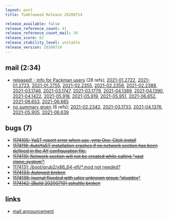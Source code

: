 ```yaml
---
layout: post
title: Tumbleweed Release 20200714

release_available: false
release_reference_count: 41
release_reference_count_mail: 34
release_score: 62
release_stability_level: unstable
release_version: 20200714
---
```


## mail (2:34)

- [released! - Info for Packman users](https://lists.opensuse.org/opensuse-factory/2020-07/msg00299.html) (28 refs); [2021-01.2722](https://github.com/boombatower/tumbleweed-review/issues/10), [2021-01.2723](https://github.com/boombatower/tumbleweed-review/issues/10), [2021-01.2755](https://github.com/boombatower/tumbleweed-review/issues/10), [2021-02.2355](https://github.com/boombatower/tumbleweed-review/issues/10), [2021-02.2356](https://github.com/boombatower/tumbleweed-review/issues/10), [2021-02.2388](https://github.com/boombatower/tumbleweed-review/issues/10), [2021-03.1746](https://github.com/boombatower/tumbleweed-review/issues/10), [2021-03.1747](https://github.com/boombatower/tumbleweed-review/issues/10), [2021-03.1779](https://github.com/boombatower/tumbleweed-review/issues/10), [2021-04.1389](https://github.com/boombatower/tumbleweed-review/issues/10), [2021-04.1390](https://github.com/boombatower/tumbleweed-review/issues/10), [2021-04.1422](https://github.com/boombatower/tumbleweed-review/issues/10), [2021-05.918](https://github.com/boombatower/tumbleweed-review/issues/10), [2021-05.919](https://github.com/boombatower/tumbleweed-review/issues/10), [2021-05.951](https://github.com/boombatower/tumbleweed-review/issues/10), [2021-06.652](https://github.com/boombatower/tumbleweed-review/issues/10), [2021-06.653](https://github.com/boombatower/tumbleweed-review/issues/10), [2021-06.685](https://github.com/boombatower/tumbleweed-review/issues/10)
- [no summary given](https://github.com/boombatower/tumbleweed-review/issues/10) (6 refs); [2021-02.2342](https://github.com/boombatower/tumbleweed-review/issues/10), [2021-03.1733](https://github.com/boombatower/tumbleweed-review/issues/10), [2021-04.1376](https://github.com/boombatower/tumbleweed-review/issues/10), [2021-05.905](https://github.com/boombatower/tumbleweed-review/issues/10), [2021-06.639](https://github.com/boombatower/tumbleweed-review/issues/10)

## bugs (7)

<!--more-->

- ~~[1174105: YaST report error when use .ymp One-Click install](https://bugzilla.opensuse.org/show_bug.cgi?id=1174105)~~
- ~~[1174118: AutoYaST installation crashes if no network section has been defined in the AY configuration file.](https://bugzilla.opensuse.org/show_bug.cgi?id=1174118)~~
- ~~[1174119: Network section will not be created while calling "yast clone_system'"](https://bugzilla.opensuse.org/show_bug.cgi?id=1174119)~~
- [1174131: /boot/grub2/x86_64-efi/*.mod not needed?](https://bugzilla.opensuse.org/show_bug.cgi?id=1174131)
- ~~[1174133: Autoyast broken](https://bugzilla.opensuse.org/show_bug.cgi?id=1174133)~~
- ~~[1174138: journal flooded with udev unknown group "plugdev"](https://bugzilla.opensuse.org/show_bug.cgi?id=1174138)~~
- ~~[1174142: \[Build 20200710\]  sshuttle broken](https://bugzilla.opensuse.org/show_bug.cgi?id=1174142)~~



## links

- [mail announcement](https://github.com/boombatower/tumbleweed-review/issues/10)

